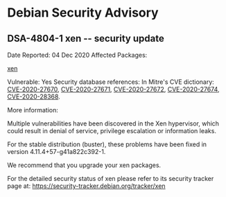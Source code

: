 
Debian Security Advisory
========================


DSA-4804-1 xen -- security update
---------------------------------



Date Reported:
04 Dec 2020
Affected Packages:

[xen](https://packages.debian.org/src:xen)

Vulnerable:
Yes
Security database references:
In Mitre's CVE dictionary: [CVE-2020-27670](https://security-tracker.debian.org/tracker/CVE-2020-27670), [CVE-2020-27671](https://security-tracker.debian.org/tracker/CVE-2020-27671), [CVE-2020-27672](https://security-tracker.debian.org/tracker/CVE-2020-27672), [CVE-2020-27674](https://security-tracker.debian.org/tracker/CVE-2020-27674), [CVE-2020-28368](https://security-tracker.debian.org/tracker/CVE-2020-28368).  

More information:

Multiple vulnerabilities have been discovered in the Xen hypervisor,
which could result in denial of service, privilege escalation or
information leaks.


For the stable distribution (buster), these problems have been fixed in
version 4.11.4+57-g41a822c392-1.


We recommend that you upgrade your xen packages.


For the detailed security status of xen please refer to
its security tracker page at:
<https://security-tracker.debian.org/tracker/xen>





